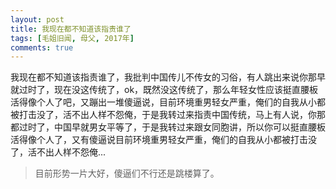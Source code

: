 ```yaml
---
layout: post
title: 我现在都不知道该指责谁了
tags: [毛姐旧闻, 母父, 2017年]
comments: true
---
```


我现在都不知道该指责谁了，我批判中国传儿不传女的习俗，有人跳出来说你那早就过时了，现在没这传统了，ok，既然没这传统了，那么年轻女性应该挺直腰板活得像个人了吧，又蹦出一堆傻逼说，目前环境重男轻女严重，俺们的自我从小都被打击没了，活不出人样不怨俺，于是我转过来指责中国传统，马上有人说，你那都过时了，中国早就男女平等了，于是我转过来跟女同胞讲，所以你可以挺直腰板活得像个人了，又有傻逼说目前环境重男轻女严重，俺们的自我从小都被打击没了，活不出人样不怨俺...

>目前形势一片大好，傻逼们不行还是跳楼算了。
